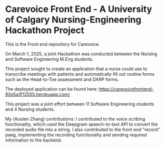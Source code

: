 # Carevoice Front End - A University of Calgary Nursing-Engineering Hackathon Project

This is the Front end repository for Carevoice.

On March 1, 2025, a joint Hackathon was conducted between the Nursing and Software Engineering M.Eng students.

This project sought to create an application that a nurse could use to transcribe meetings with patients and automatically fill out routine forms such as the Head-to-Toe assessment and DARP forms.

The deployed application can be found here:
https://carevoicefrontend-92e5a3f12555.herokuapp.com/

This project was a joint effort between 11 Software Engineering students and 4 Nursing students.

My (Austen Zhang) contributions: I contributed to the voice scribing functionality, which used the Deepgram speech-to-text API to convert the recorded audio file into a string. I also contributed to the front end "record" paeg, implementing the recording functionality and sending required information to the backend.
